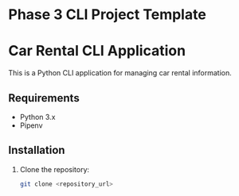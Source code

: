 # Phase 3 CLI Project Template

# Car Rental CLI Application

This is a Python CLI application for managing car rental information.

## Requirements

- Python 3.x
- Pipenv

## Installation

1. Clone the repository:
   ```bash
   git clone <repository_url>
